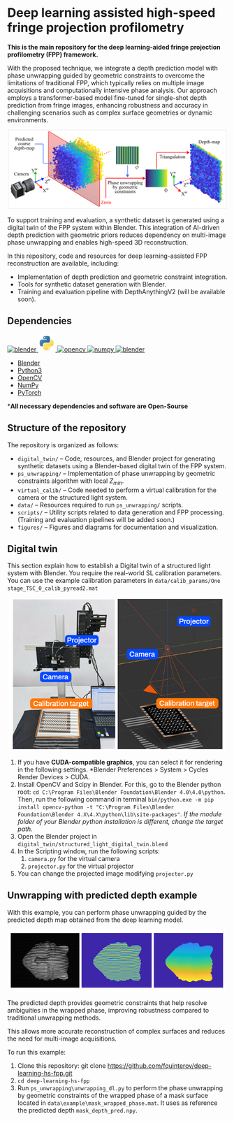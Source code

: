 # Deep learning assisted high-speed fringe projection profilometry

**This is the main repository for the deep learning-aided fringe projection profilometry (FPP) framework.**

With the proposed technique, we integrate a depth prediction model with phase unwrapping guided by geometric constraints to overcome the limitations of traditional FPP, which typically relies on multiple image acquisitions and computationally intensive phase analysis. Our approach employs a transformer-based model fine-tuned for single-shot depth prediction from fringe images, enhancing robustness and accuracy in challenging scenarios such as complex surface geometries or dynamic environments.

<p align="center">
  <img src="figures/framework.png" alt="Proposed Framework" width="500"/>
</p>

To support training and evaluation, a synthetic dataset is generated using a digital twin of the FPP system within Blender. This integration of AI-driven depth prediction with geometric priors reduces dependency on multi-image phase unwrapping and enables high-speed 3D reconstruction.

In this repository, code and resources for deep learning-assisted FPP reconstruction are available, including:

- Implementation of depth prediction and geometric constraint integration.  
- Tools for synthetic dataset generation with Blender.  
- Training and evaluation pipeline with DepthAnythingV2 (will be available soon).  

## Dependencies
<a href="https://www.blender.org/" target="_blank" rel="noreferrer"> <img src="https://download.blender.org/branding/community/blender_community_badge_white.svg" alt="blender" width="40" height="40"/> </a><a href="https://www.python.org" target="_blank" rel="noreferrer"> <img src="https://raw.githubusercontent.com/devicons/devicon/master/icons/python/python-original.svg" alt="python" width="40" height="40"/> </a><a href="https://opencv.org/" target="_blank" rel="noreferrer"> <img src="https://www.vectorlogo.zone/logos/opencv/opencv-icon.svg" alt="opencv" width="40" height="40"/> </a><a href="https://numpy.org/" target="_blank" rel="noreferrer"> <img src="https://cdn.worldvectorlogo.com/logos/numpy-1.svg" alt="numpy" width="38" height="38"/> </a><a href="https://www.blender.org/" target="_blank" rel="noreferrer"> <img src="https://upload.wikimedia.org/wikipedia/commons/1/10/PyTorch_logo_icon.svg" alt="blender" width="40" height="40"/> 

- [Blender](https://www.blender.org/) 
- [Python3](https://www.python.org/)
- [OpenCV](https://opencv.org/)
- [NumPy](https://numpy.org/)
- [PyTorch](https://pytorch.org/)

***All necessary dependencies and software are Open-Sourse**

## Structure of the repository
The repository is organized as follows:

- ```digital_twin/``` – Code, resources, and Blender project for generating synthetic datasets using a Blender-based digital twin of the FPP system.
- ```ps_unwrapping/``` – Implementation of phase unwrapping by geometric constraints algorithm with local $Z_{min}$.
- ```virtual_calib/``` – Code needed to perform a virtual calibration for the camera or the structured light system.
- ```data/``` – Resources required to run ```ps_unwrapping/``` scripts.
- ```scripts/``` – Utility scripts related to data generation and FPP processing. (Training and evaluation pipelines will be added soon.)
- ```figures/``` – Figures and diagrams for documentation and visualization.

## Digital twin

This section explain how to establish a Digital twin of a structured light system with Blender. You require the real-world SL calibration parameters. You can use the example calibration parameters in  ```data/calib_params/One stage_TSC_0_calib_pyread2.mat```

<p align="center">
  <img src="figures/digital_twin.png" alt="Digital Twin" width="500"/>
</p>

1. If you have **CUDA-compatible graphics**, you can select it for rendering in the following settings. *Blender Preferences > System > Cycles Render Devices > CUDA.
2. Install OpenCV and Scipy in Blender. For this, go to the Blender python root: `cd C:\Program Files\Blender Foundation\Blender 4.0\4.0\python`. Then, run the following command in terminal `bin/python.exe -m pip install opencv-python -t "C:\Program Files\Blender Foundation\Blender 4.X\4.X\python\lib\site-packages"`. *If the module folder of your Blender python installation is different, change the target path.*
3. Open the Blender project in `digital_twin/structured_light_digital_twin.blend`
4. In the Scripting window, run the following scripts:
    1. `camera.py` for the virtual camera
    2. `projector.py` for the virtual projector
5. You can change the projected image modifying `projector.py`

## Unwrapping with predicted depth example

With this example, you can perform phase unwrapping guided by the predicted depth map obtained from the deep learning model.  

<p align="center">
  <img src="figures/unwrapping_example.png" alt="unwrapping_example" width="500"/>
</p>

The predicted depth provides geometric constraints that help resolve ambiguities in the wrapped phase, improving robustness compared to traditional unwrapping methods.  

This allows more accurate reconstruction of complex surfaces and reduces the need for multi-image acquisitions.  

To run this example:

1. Clone this repository: git clone https://github.com/fquinterov/deep-learning-hs-fpp.git
2. `cd deep-learning-hs-fpp`
3. Run `ps_unwrapping\unwrapping_dl.py` to perform the phase unwrapping by geometric constraints of the wrapped phase of a mask surface located in `data\example\mask_wrapped_phase.mat`. It uses as reference the predicted depth `mask_depth_pred.npy`.